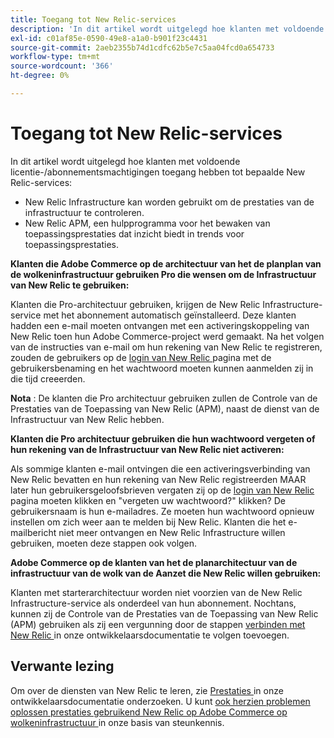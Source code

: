 ```yaml
---
title: Toegang tot New Relic-services
description: 'In dit artikel wordt uitgelegd hoe klanten met voldoende licentie-/abonnementsmachtigingen toegang hebben tot bepaalde New Relic-services:'
exl-id: c01af85e-0590-49e8-a1a0-b901f23c4431
source-git-commit: 2aeb2355b74d1cdfc62b5e7c5aa04fcd0a654733
workflow-type: tm+mt
source-wordcount: '366'
ht-degree: 0%

---
```


# Toegang tot New Relic-services

In dit artikel wordt uitgelegd hoe klanten met voldoende licentie-/abonnementsmachtigingen toegang hebben tot bepaalde New Relic-services:

* New Relic Infrastructure kan worden gebruikt om de prestaties van de infrastructuur te controleren.
* New Relic APM, een hulpprogramma voor het bewaken van toepassingsprestaties dat inzicht biedt in trends voor toepassingsprestaties.

**Klanten die Adobe Commerce op de architectuur van het de planplan van de wolkeninfrastructuur gebruiken Pro die wensen om de Infrastructuur van New Relic te gebruiken:**

Klanten die Pro-architectuur gebruiken, krijgen de New Relic Infrastructure-service met het abonnement automatisch geïnstalleerd. Deze klanten hadden een e-mail moeten ontvangen met een activeringskoppeling van New Relic toen hun Adobe Commerce-project werd gemaakt. Na het volgen van de instructies van e-mail om hun rekening van New Relic te registreren, zouden de gebruikers op de [ login van New Relic ](https://login.newrelic.com/login) pagina met de gebruikersbenaming en het wachtwoord moeten kunnen aanmelden zij in die tijd creeerden.

**Nota** : De klanten die Pro architectuur gebruiken zullen de Controle van de Prestaties van de Toepassing van New Relic (APM), naast de dienst van de Infrastructuur van New Relic hebben.

**Klanten die Pro architectuur gebruiken die hun wachtwoord vergeten of hun rekening van de Infrastructuur van New Relic niet activeren:**

Als sommige klanten e-mail ontvingen die een activeringsverbinding van New Relic bevatten en hun rekening van New Relic registreerden MAAR later hun gebruikersgeloofsbrieven vergaten zij op de [ login van New Relic ](https://login.newrelic.com/login) pagina moeten klikken en &quot;vergeten uw wachtwoord?&quot; klikken? De gebruikersnaam is hun e-mailadres. Ze moeten hun wachtwoord opnieuw instellen om zich weer aan te melden bij New Relic. Klanten die het e-mailbericht niet meer ontvangen en New Relic Infrastructure willen gebruiken, moeten deze stappen ook volgen.

**Adobe Commerce op de klanten van het de planarchitectuur van de infrastructuur van de wolk van de Aanzet die New Relic willen gebruiken:**

Klanten met starterarchitectuur worden niet voorzien van de New Relic Infrastructure-service als onderdeel van hun abonnement. Nochtans, kunnen zij de Controle van de Prestaties van de Toepassing van New Relic (APM) gebruiken als zij een vergunning door de stappen [ verbinden met New Relic ](https://experienceleague.adobe.com/nl/docs/commerce-cloud-service/user-guide/monitor/new-relic/new-relic-service) in onze ontwikkelaarsdocumentatie te volgen toevoegen.

## Verwante lezing

Om over de diensten van New Relic te leren, zie [ Prestaties ](https://experienceleague.adobe.com/nl/docs/commerce-cloud-service/user-guide/monitor/new-relic/new-relic-service) in onze ontwikkelaarsdocumentatie onderzoeken. U kunt [ ook herzien problemen oplossen prestaties gebruikend New Relic op Adobe Commerce op wolkeninfrastructuur ](/help/troubleshooting/miscellaneous/troubleshoot-performance-using-new-relic-on-magento-commerce.md) in onze basis van steunkennis.
